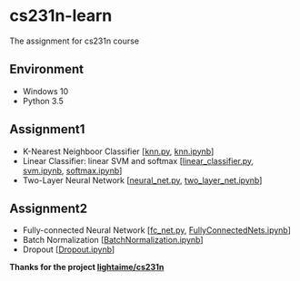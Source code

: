 # cs231n-learn
The assignment for cs231n course

## Environment
- Windows 10
- Python 3.5

## Assignment1
- K-Nearest Neighboor Classifier  [[knn.py](https://github.com/xiaohu2015/cs231n-learn/blob/master/assignment1/classifiers/knn.py), [knn.ipynb](https://github.com/xiaohu2015/cs231n-learn/blob/master/assignment1/knn.ipynb)]
- Linear Classifier: linear SVM and softmax [[linear_classifier.py](https://github.com/xiaohu2015/cs231n-learn/blob/master/assignment1/classifiers/linear_classifier.py), [svm.ipynb](https://github.com/xiaohu2015/cs231n-learn/blob/master/assignment1/svm.ipynb), [softmax.ipynb](https://github.com/xiaohu2015/cs231n-learn/blob/master/assignment1/softmax.ipynb)]
- Two-Layer Neural Network  [[neural_net.py](https://github.com/xiaohu2015/cs231n-learn/blob/master/assignment1/classifiers/neural_net.py), [two_layer_net.ipynb](https://github.com/xiaohu2015/cs231n-learn/blob/master/assignment1/two_layer_net.ipynb)]

## Assignment2
- Fully-connected Neural Network  [[fc_net.py](https://github.com/xiaohu2015/cs231n-learn/blob/master/assignment2/cs231n/classifiers/fc_net.py), [FullyConnectedNets.ipynb](https://github.com/xiaohu2015/cs231n-learn/blob/master/assignment2/FullyConnectedNets.ipynb)]
- Batch Normalization [[BatchNormalization.ipynb](https://github.com/xiaohu2015/cs231n-learn/blob/master/assignment2/BatchNormalization.ipynb)]
- Dropout [[Dropout.ipynb](https://github.com/xiaohu2015/cs231n-learn/blob/master/assignment2/Dropout.ipynb)]

**Thanks for the project [lightaime/cs231n](https://github.com/lightaime/cs231n)**
